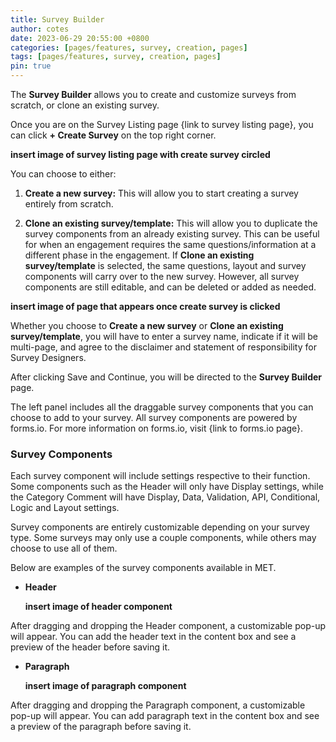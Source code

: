 ```yaml
---
title: Survey Builder
author: cotes
date: 2023-06-29 20:55:00 +0800
categories: [pages/features, survey, creation, pages]
tags: [pages/features, survey, creation, pages]
pin: true
---
```


The **Survey Builder** allows you to create and customize surveys from scratch, or clone an existing survey.  

Once you are on the Survey Listing page {link to survey listing page}, you can click **+ Create Survey** on the top right corner.  

**insert image of survey listing page with create survey circled**  

You can choose to either:
1. **Create a new survey:** This will allow you to start creating a survey entirely from scratch.
   
2. **Clone an existing survey/template:** This will allow you to duplicate the survey components from an already existing survey. This can be useful for when an engagement requires the same questions/information at a different phase in the engagement. If **Clone an existing survey/template** is selected, the same questions, layout and survey components will carry over to the new survey. However, all survey components are still editable, and can be deleted or added as needed.  

**insert image of page that appears once create survey is clicked**  

Whether you choose to **Create a new survey** or **Clone an existing survey/template**, you will have to enter a survey name, indicate if it will be multi-page, and agree to the disclaimer and statement of responsibility for Survey Designers. 

After clicking Save and Continue, you will be directed to the **Survey Builder** page.  

The left panel includes all the draggable survey components that you can choose to add to your survey. All survey components are powered by forms.io. For more information on forms.io, visit {link to forms.io page}.  

### Survey Components ###  

Each survey component will include settings respective to their function. Some components such as the Header will only have Display settings, while the Category Comment will have Display, Data, Validation, API, Conditional, Logic and Layout settings.  

Survey components are entirely customizable depending on your survey type. Some surveys may only use a couple components, while others may choose to use all of them.  

Below are examples of the survey components available in MET.

- **Header**

  **insert image of header component**
  
After dragging and dropping the Header component, a customizable pop-up will appear. You can add the header text in the content box and see a preview of the header before saving it.

- **Paragraph**
  
  **insert image of paragraph component**
  
After dragging and dropping the Paragraph component, a customizable pop-up will appear. You can add paragraph text in the content box and see a preview of the paragraph before saving it. 
